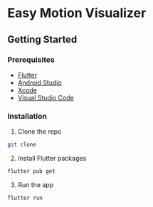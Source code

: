 # Easy Motion Visualizer


## Getting Started
<!-- setup flutter  -->

### Prerequisites
- [Flutter](https://flutter.dev/docs/get-started/install)
- [Android Studio](https://developer.android.com/studio/install)
- [Xcode](https://developer.apple.com/xcode/)
- [Visual Studio Code](https://code.visualstudio.com/)

### Installation
1. Clone the repo
```sh
git clone
```
2. Install Flutter packages
```sh
flutter pub get
```
3. Run the app
```sh
flutter run
```
